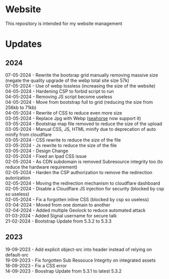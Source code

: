# Website
This repository is intended for my website management

# Updates

## 2024
07-05-2024 - Rewrite the bootsrap grid manually removing massive size (negate the quality upgrade of the webp total site size 57k)\
07-05-2024 - Use of webp lossless (increasing the size of the website)\
04-05-2024 - Hardening CSP to forbid script to run\
04-05-2024 - Removing JS script become useless\
04-05-2024 - Move from bootstrap full to grid (reducing the size from 256kb to 71kb)\
04-05-2024 - Rewrite of CSS to reduce even more size\
03-05-2024 - Replace Jpg with Webp ([seahorse](https://github.com/robaho/seashore/issues/208) now support it)\
03-05-2024 - Bootstrap map file removed to reduce the size of the upload\
03-05-2024 - Manual CSS, JS, HTML minify due to deprecation of auto minify from cloudflare\
03-05-2024 - CSS rewrite to reduce the size of the file\
03-05-2024 - Js rewrite to reduce the size of the file\
03-05-2024 - Design Change\
02-05-2024 - Fixed an Ipad CSS issue\
02-05-2024 - As CDN subdomain is removed Subresource integrity too (to reduce the hardware requirement)\
02-05-2024 - Harden the CSP authorization to remove the redirection autorization\
02-05-2024 - Moving the redirection mechanism to cloudflare dashboard\
02-05-2024 - Disable a Cloudflare JS injection for security (blocked by csp so useless)\
02-05-2024 - Fix a forgotten inline CSS (blocked by csp so useless)\
03-04-2024 - Moved from one domain to another\
02-04-2024 - Added multiple Geolock to reduce automated attack\
01-03-2024 - Added Signal username for secure talk\
21-02-2024 - Bootstrap Update from 5.3.2 to 5.3.3

## 2023
19-09-2023 - Add explicit object-src into header instead of relying on default-src\
19-09-2023 - Fix forgotten Sub Ressouce Integrity on integrated assets\
18-09-2023 - Fix a CSS error\
14-09-2023 - Boostrap Update from 5.3.1 to latest 5.3.2
